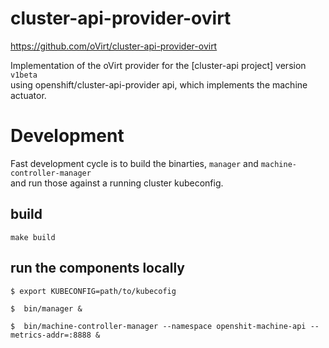 # cluster-api-provider-ovirt

https://github.com/oVirt/cluster-api-provider-ovirt

Implementation of the  oVirt provider for the [cluster-api project] version `v1beta` \
using openshift/cluster-api-provider api, which implements the machine actuator.

# Development

Fast development cycle is to build the binarties, `manager` and `machine-controller-manager` \
and run those against a running cluster kubeconfig.

## build
```
make build
```

## run the components locally

```console
$ export KUBECONFIG=path/to/kubecofig

$  bin/manager &

$  bin/machine-controller-manager --namespace openshit-machine-api --metrics-addr=:8888 &
``` 
